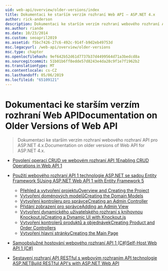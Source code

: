 ```yaml
---
uid: web-api/overview/older-versions/index
title: Dokumentaci ke starším verzím rozhraní Web API – ASP.NET 4.x
author: rick-anderson
description: Dokumentaci ke starším verzím rozhraní webového rozhraní API pro ASP.NET 4.x.
ms.author: riande
ms.date: 10/23/2014
ms.custom: seoapril2019
ms.assetid: f5bc7426-27c6-492c-914f-b9d2eb49753d
msc.legacyurl: /web-api/overview/older-versions
msc.type: chapter
ms.openlocfilehash: 9ef642b52d61d7737b37d4499564d71a3bedcd8a
ms.sourcegitcommit: 51b01b6ff8edde57d8243e4da28c9f1e7f1962b2
ms.translationtype: MT
ms.contentlocale: cs-CZ
ms.lasthandoff: 05/06/2019
ms.locfileid: "65109121"
---
```

# <a name="documentation-on-older-versions-of-web-api"></a><span data-ttu-id="b21dd-103">Dokumentaci ke starším verzím rozhraní Web API</span><span class="sxs-lookup"><span data-stu-id="b21dd-103">Documentation on Older Versions of Web API</span></span>

> <span data-ttu-id="b21dd-104">Dokumentaci ke starším verzím rozhraní webového rozhraní API pro ASP.NET 4.x.</span><span class="sxs-lookup"><span data-stu-id="b21dd-104">Documentation on older versions of Web API for ASP.NET 4.x.</span></span>

- [<span data-ttu-id="b21dd-105">Povolení operací CRUD ve webovém rozhraní API 1</span><span class="sxs-lookup"><span data-stu-id="b21dd-105">Enabling CRUD Operations in Web API 1</span></span>](creating-a-web-api-that-supports-crud-operations.md)
- [<span data-ttu-id="b21dd-106">Použití webového rozhraní API 1 technologie ASP.NET se sadou Entity Framework 5</span><span class="sxs-lookup"><span data-stu-id="b21dd-106">Using ASP.NET Web API 1 with Entity Framework 5</span></span>](using-web-api-1-with-entity-framework-5/index.md)

    - [<span data-ttu-id="b21dd-107">Přehled a vytvoření projektu</span><span class="sxs-lookup"><span data-stu-id="b21dd-107">Overview and Creating the Project</span></span>](using-web-api-1-with-entity-framework-5/using-web-api-with-entity-framework-part-1.md)
    - [<span data-ttu-id="b21dd-108">Vytvoření doménových modelů</span><span class="sxs-lookup"><span data-stu-id="b21dd-108">Creating the Domain Models</span></span>](using-web-api-1-with-entity-framework-5/using-web-api-with-entity-framework-part-2.md)
    - [<span data-ttu-id="b21dd-109">Vytvoření kontroleru pro správce</span><span class="sxs-lookup"><span data-stu-id="b21dd-109">Creating an Admin Controller</span></span>](using-web-api-1-with-entity-framework-5/using-web-api-with-entity-framework-part-3.md)
    - [<span data-ttu-id="b21dd-110">Přidání zobrazení pro správce</span><span class="sxs-lookup"><span data-stu-id="b21dd-110">Adding an Admin View</span></span>](using-web-api-1-with-entity-framework-5/using-web-api-with-entity-framework-part-4.md)
    - [<span data-ttu-id="b21dd-111">Vytvoření dynamického uživatelského rozhraní s knihovnou Knockout.js</span><span class="sxs-lookup"><span data-stu-id="b21dd-111">Creating a Dynamic UI with Knockout.js</span></span>](using-web-api-1-with-entity-framework-5/using-web-api-with-entity-framework-part-5.md)
    - [<span data-ttu-id="b21dd-112">Vytvoření kontrolerů produktů a objednávek</span><span class="sxs-lookup"><span data-stu-id="b21dd-112">Creating Product and Order Controllers</span></span>](using-web-api-1-with-entity-framework-5/using-web-api-with-entity-framework-part-6.md)
    - [<span data-ttu-id="b21dd-113">Vytvoření hlavní stránky</span><span class="sxs-lookup"><span data-stu-id="b21dd-113">Creating the Main Page</span></span>](using-web-api-1-with-entity-framework-5/using-web-api-with-entity-framework-part-7.md)
- [<span data-ttu-id="b21dd-114">Samoobslužné hostování webového rozhraní API 1 (C#)</span><span class="sxs-lookup"><span data-stu-id="b21dd-114">Self-Host Web API 1 (C#)</span></span>](self-host-a-web-api.md)
- [<span data-ttu-id="b21dd-115">Sestavení rozhraní API RESTful s webovým rozhraním API technologie ASP.NET</span><span class="sxs-lookup"><span data-stu-id="b21dd-115">Build RESTful API's with ASP.NET Web API</span></span>](build-restful-apis-with-aspnet-web-api.md)
